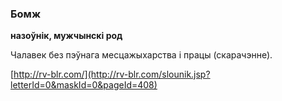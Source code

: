 ### Бомж
**назоўнік, мужчынскі род**

Чалавек без пэўнага месцажыхарства і працы (скарачэнне).

<a rel="author">[http://rv-blr.com/](http://rv-blr.com/slounik.jsp?letterId=0&maskId=0&pageId=408)</a>
